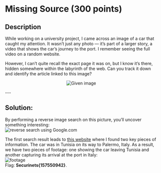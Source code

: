 # Missing Source (300 points)

## **Description**

While working on a university project, I came across an image of a car that caught my attention. It wasn’t just any photo — it’s part of a larger story, a video that shows the car’s journey to the port. I remember seeing the full video on a random website.

However, I can’t quite recall the exact page it was on, but I know it’s there, hidden somewhere within the labyrinth of the web. Can you track it down and identify the article linked to this image? <br> <center>
![Given image](https://miro.medium.com/v2/resize:fit:620/format:webp/1*8jF_oTmu_j_eLue3u3uRXg.png)
</center>
---

## **Solution:**

By performing a reverse image search on this picture, you’ll uncover something interesting:<br>
![reverse search using Google.com](https://miro.medium.com/v2/resize:fit:640/format:webp/1*qP9nHapbSxlUJqp_X85JYA.png)

The first search result leads to [this website](https://www.pond5.com/fr/stock-footage/item/157550942-tunis-tunisia-1960-car-goes-ferry-port) where I found two key pieces of information. The car was in Tunisia on its way to Palermo, Italy. As a result, we have two pieces of footage: one showing the car leaving Tunisia and another capturing its arrival at the port in Italy:<br>
![footage](https://miro.medium.com/v2/resize:fit:640/format:webp/1*tpJN-eWyd3EaCsLEGz3SUg.png) <br>
Flag: **Securinets{157550942}**.
